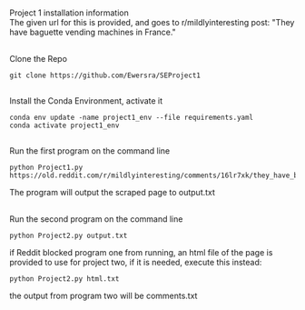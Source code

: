 #
Project 1 installation information <br>
The given url for this is provided, and goes to r/mildlyinteresting post: "They have baguette vending machines in France."

##
Clone the Repo

```
git clone https://github.com/Ewersra/SEProject1
```

##
Install the Conda Environment, activate it

```
conda env update -name project1_env --file requirements.yaml
conda activate project1_env
```

##
Run the first program on the command line

```
python Project1.py https://old.reddit.com/r/mildlyinteresting/comments/16lr7xk/they_have_baguette_vending_machines_in_france/
``` 

The program will output the scraped page to output.txt

##
Run the second program on the command line

```
python Project2.py output.txt
```

if Reddit blocked program one from running, an html file of the page is provided to use for project two, if it is needed, execute this instead:
```
python Project2.py html.txt
```

the output from program two will be comments.txt
